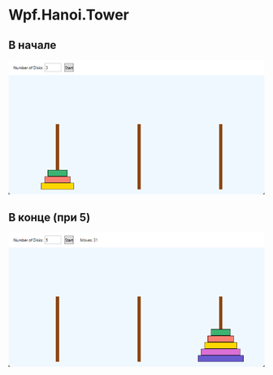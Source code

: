 ﻿# Wpf.Hanoi.Tower

## В начале

![Initial](static/1.png)

## В конце (при 5)

![Done](static/2.png)
